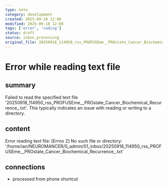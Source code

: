 ```yaml
---
type: note
category: development
created: 2025-09-18 12:08
modified: 2025-09-18 12:08
tags: ['error', 'coding']
status: draft
source: inbox_processing
original_file: 20250918_114950_rss_PROFUSEme__PROstate_Cancer_Biochemical_Recurrence_.txt
---
```


# Error while reading text file

## summary
Failed to read the specified text file '20250918_114950_rss_PROFUSEme__PROstate_Cancer_Biochemical_Recurrence_.txt'. This typically indicates an issue with reading or writing to a directory.

## content
Error reading text file: [Errno 2] No such file or directory: '/home/ian/NEUROMANCER/0_admin/01_inbox/20250918_114950_rss_PROFUSEme__PROstate_Cancer_Biochemical_Recurrence_.txt'

## connections
- processed from phone shortcut
